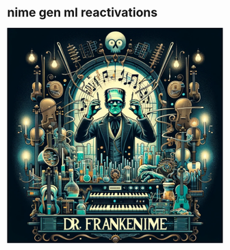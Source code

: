 #  nime gen ml reactivations

![poster for dr frankenime gen ml reactivations repo](im.webp "dr frankenime")